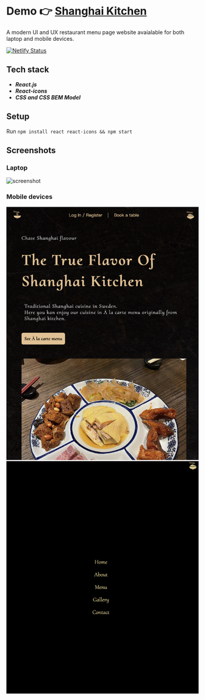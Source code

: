 # Demo 👉 [Shanghai Kitchen](https://shanghai-kitchen.netlify.app)

A modern UI and UX restaurant menu page website avaialable for both laptop and mobile devices. 


[![Netlify Status](https://api.netlify.com/api/v1/badges/04874db7-a6a1-42bb-9732-39bab5210afa/deploy-status)](https://app.netlify.com/sites/shanghai-kitchen/deploys)


## Tech stack 
- ***React.js***
- ***React-icons***
- ***CSS and CSS BEM Model***

## Setup
Run `npm install react react-icons && npm start`

## Screenshots
### Laptop 
![screenshot](./screenshots/1.png)
### Mobile devices
![screenshot](./screenshots/2.png)
![screenshot](./screenshots/3.png)
